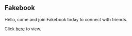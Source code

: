 ## Fakebook

Hello, come and join Fakebook today to connect with friends.

Click [here]( https://olisanweze.github.io/fakebook/) to view.